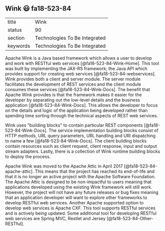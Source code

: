 ## Wink :smiley: fa18-523-84


|          |                               |
| -------- | ----------------------------- |
| title    | Wink                          | 
| status   | 90                            |
| section  | Technologies To Be Integrated |
| keywords | Technologies To Be Integrated |



Apache Wink is a Java based framework which allows a user to develop
and work with RESTful web services [@fa18-523-84-Wink-Home].  This tool
was built by implementing the JAX-RS framework; the Java API which
provides support for creating web services [@fa18-523-84-webservices].
Wink provides both a client and server module.  The server module
facilitates the development of REST services and the client module
consumes these services [@fa18-523-84-Wink-Docs]. The benefit that
Apache Wink provides is that the framework makes it easier for the
developer by separating out the low-level details and the business
application [@fa18-523-84-Wink-Docs].  This allows the developer to
focus on the details and logic of the application being developed
rather than spending time sorting through the technical aspects of
REST web services.

Wink uses "building blocks" to contain particular REST components
[@fa18-523-84-Wink-Docs].  The service implementation building blocks
consist of HTTP methods, URL query parameters, URL handling and URI
dispatching to name a few [@fa18-523-84-Wink-Docs].  The client
building blocks contain resources such as client request, client
response, input and output stream adapters.  Lastly, there is a
collection of Wink runtime building blocks to deploy the process.

Apache Wink was moved to the Apache Attic in April 2017
[@fa18-523-84-apache-attic].  This means that the project has reached
its end-of-life and that it is no longer an active project with the
Apache Software Foundation.  The Apache Attic is designed to be
non-impactful to users meaning that applications developed using the
existing Wink framework will still work.  However, the project will
not have any future releases or bug fixes meaning that an application
developer will want to explore other frameworks to develop RESTful web
services.  Another Apache supported option to develop web services is
Apache CXF.  This tool supports RESTful services and is actively being
updated.  Some additional tool for developing RESTful web services are
Spring MVC, Restlet and Jersey [@fa18-523-84-Other-RESTful].


